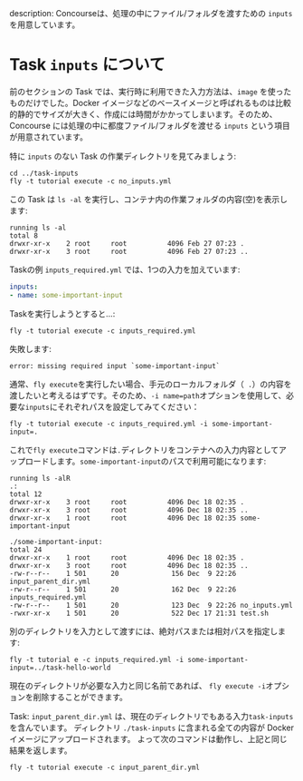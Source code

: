 description: Concourseは、処理の中にファイル/フォルダを渡すための `inputs` を用意しています。

# Task `inputs` について

前のセクションの Task では、実行時に利用できた入力方法は、`image` を使ったものだけでした。Docker イメージなどのベースイメージと呼ばれるものは比較的静的でサイズが大きく、作成には時間がかかってしまいます。そのため、Concourse には処理の中に都度ファイル/フォルダを渡せる `inputs` という項目が用意されています。

特に `inputs` のない Task の作業ディレクトリを見てみましょう:

```
cd ../task-inputs
fly -t tutorial execute -c no_inputs.yml
```

この Task は `ls -al` を実行し、コンテナ内の作業フォルダの内容(空)を表示します:

```
running ls -al
total 8
drwxr-xr-x    2 root     root          4096 Feb 27 07:23 .
drwxr-xr-x    3 root     root          4096 Feb 27 07:23 ..
```

Taskの例 `inputs_required.yml` では、1つの入力を加えています:

```yaml
inputs:
- name: some-important-input
```

Taskを実行しようとすると...:

```
fly -t tutorial execute -c inputs_required.yml
```

失敗します:

```
error: missing required input `some-important-input`
```

通常、`fly execute`を実行したい場合、手元のローカルフォルダ（` .`）の内容を渡したいと考えるはずです。そのため、`-i name=path`オプションを使用して、必要な`inputs`にそれぞれパスを設定してみてください：

```
fly -t tutorial execute -c inputs_required.yml -i some-important-input=.
```

これで`fly execute`コマンドは`.`ディレクトリをコンテナへの入力内容としてアップロードします。`some-important-input`のパスで利用可能になります:

```
running ls -alR
.:
total 12
drwxr-xr-x    3 root     root          4096 Dec 18 02:35 .
drwxr-xr-x    3 root     root          4096 Dec 18 02:35 ..
drwxr-xr-x    1 root     root          4096 Dec 18 02:35 some-important-input

./some-important-input:
total 24
drwxr-xr-x    1 root     root          4096 Dec 18 02:35 .
drwxr-xr-x    3 root     root          4096 Dec 18 02:35 ..
-rw-r--r--    1 501      20             156 Dec  9 22:26 input_parent_dir.yml
-rw-r--r--    1 501      20             162 Dec  9 22:26 inputs_required.yml
-rw-r--r--    1 501      20             123 Dec  9 22:26 no_inputs.yml
-rwxr-xr-x    1 501      20             522 Dec 17 21:31 test.sh
```

別のディレクトリを入力として渡すには、絶対パスまたは相対パスを指定します:

```
fly -t tutorial e -c inputs_required.yml -i some-important-input=../task-hello-world
```

現在のディレクトリが必要な入力と同じ名前であれば、 `fly execute -i`オプションを削除することができます。

Task: `input_parent_dir.yml` は、現在のディレクトリでもある入力`task-inputs`を含んでいます。
ディレクトリ `./task-inputs` に含まれる全ての内容が Docker イメージにアップロードされます。
よって次のコマンドは動作し、上記と同じ結果を返します。

```
fly -t tutorial execute -c input_parent_dir.yml
```
